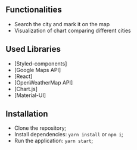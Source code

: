 
## Functionalities

- Search the city and mark it on the map
- Visualization of chart comparing different cities


## Used Libraries

- [Styled-components]
- [Google Maps API]
- [React]
- [OpenWeatherMap API]
- [Chart.js]
- [Material-UI]

## Installation

- Clone the repository;
- Install dependencies: `yarn install` or `npm i`;
- Run the application: `yarn start`;
